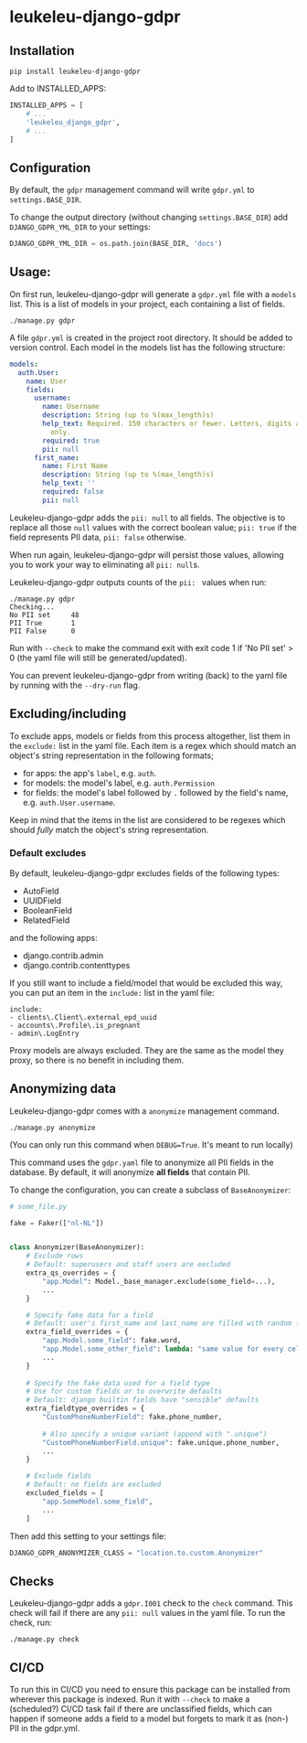 # leukeleu-django-gdpr

## Installation

```
pip install leukeleu-django-gdpr
```

Add to INSTALLED_APPS:

```python
INSTALLED_APPS = [
    # ...
    'leukeleu_django_gdpr',
    # ...
]
```

## Configuration

By default, the `gdpr` management command will write `gdpr.yml` to `settings.BASE_DIR`.

To change the output directory (without changing `settings.BASE_DIR`) add
`DJANGO_GDPR_YML_DIR` to your settings:

```python
DJANGO_GDPR_YML_DIR = os.path.join(BASE_DIR, 'docs')
```

## Usage:

On first run, leukeleu-django-gdpr will generate a `gdpr.yml` file with a `models` list. This is
a list of models in your project, each containing a list of fields.

```
./manage.py gdpr
```

A file `gdpr.yml` is created in the project root directory. It should be added to
version control. Each model in the models list has the following structure:

```yaml
models:
  auth.User:
    name: User
    fields:
      username:
        name: Username
        description: String (up to %(max_length)s)
        help_text: Required. 150 characters or fewer. Letters, digits and @/./+/-/_
          only.
        required: true
        pii: null
      first_name:
        name: First Name
        description: String (up to %(max_length)s)
        help_text: ''
        required: false
        pii: null
```

Leukeleu-django-gdpr adds the `pii: null` to all fields. The objective is to replace all those
`null` values with the correct boolean value; `pii: true` if the field represents PII
data, `pii: false` otherwise.

When run again, leukeleu-django-gdpr will persist those values, allowing you to work your way to
eliminating all `pii: null`s.

Leukeleu-django-gdpr outputs counts of the `pii: ` values when run:

```
./manage.py gdpr
Checking...
No PII set     48
PII True       1
PII False      0
```

Run with `--check` to make the command exit with exit code 1 if 'No PII set' > 0 (the
yaml file will still be generated/updated).

You can prevent leukeleu-django-gdpr from writing (back) to the yaml file by running with the
`--dry-run` flag.

## Excluding/including

To exclude apps, models or fields from this process altogether, list them in the
`exclude:` list in the yaml file. Each item is a regex which should match an object's
string representation in the following formats;

* for apps: the app's `label`, e.g. `auth`.
* for models: the model's label, e.g. `auth.Permission`
* for fields: the model's label followed by `.` followed by the field's name, e.g.
  `auth.User.username`.

Keep in mind that the items in the list are considered to be regexes which should
_fully_ match the object's string representation.

### Default excludes

By default, leukeleu-django-gdpr excludes fields of the following types:

*  AutoField
*  UUIDField
*  BooleanField
*  RelatedField

and the following apps:

* django.contrib.admin
* django.contrib.contenttypes

If you still want to include a field/model that would be excluded this way, you can put
an item in the `include:` list in the yaml file:

```
include:
- clients\.Client\.external_epd_uuid
- accounts\.Profile\.is_pregnant
- admin\.LogEntry
```

Proxy models are always excluded. They are the same as the model they proxy,
so there is no benefit in including them.

## Anonymizing data

Leukeleu-django-gdpr comes with a `anonymize` management command.

```
./manage.py anonymize
```

(You can only run this command when `DEBUG=True`. It's meant to run locally)

This command uses the `gdpr.yaml` file to anonymize all PII fields in the database. 
By default, it will anonymize **all fields** that contain PII.

To change the configuration, you can create a subclass of `BaseAnonymizer`:

```python
# some_file.py

fake = Faker(["nl-NL"])


class Anonymizer(BaseAnonymizer):
    # Exclude rows
    # Default: superusers and staff users are excluded
    extra_qs_overrides = {
        "app.Model": Model._base_manager.exclude(some_field=...),
        ...
    }

    # Specify fake data for a field
    # Default: user's first_name and last_name are filled with random first/last names
    extra_field_overrides = {
        "app.Model.some_field": fake.word,
        "app.Model.some_other_field": lambda: "same value for every cell",
        ...
    }
    
    # Specify the fake data used for a field type
    # Use for custom fields or to overwrite defaults
    # Default: django builtin fields have "sensible" defaults
    extra_fieldtype_overrides = {
        "CustomPhoneNumberField": fake.phone_number,
      
        # Also specify a unique variant (append with ".unique")
        "CustomPhoneNumberField.unique": fake.unique.phone_number,
        ...
    }

    # Exclude fields
    # Default: no fields are excluded
    excluded_fields = [
        "app.SomeModel.some_field",
        ...
    ]
```

Then add this setting to your settings file:

```python
DJANGO_GDPR_ANONYMIZER_CLASS = "location.to.custom.Anonymizer"
```

## Checks

Leukeleu-django-gdpr adds a `gdpr.I001` check to the `check` command. This check will fail if
there are any `pii: null` values in the yaml file. To run the check, run:

```
./manage.py check
```

## CI/CD

To run this in CI/CD you need to ensure this package can be installed from
wherever this package is indexed. Run it with `--check` to make a (scheduled?) CI/CD task
fail if there are unclassified fields, which can happen if someone adds a field to a model
but forgets to mark it as (non-) PII in the gdpr.yml.
